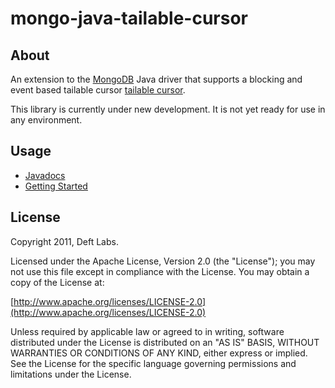 
mongo-java-tailable-cursor
=============

About
------------

An extension to the [MongoDB](http://www.mongodb.org/) Java driver that supports a blocking and event based tailable cursor [tailable cursor](http://www.mongodb.org/display/DOCS/Tailable+Cursors).

This library is currently under new development. It is not yet ready for use in any environment.

Usage
------------

* [Javadocs](http://api.deftlabs.com/mongo-java-tailable-cursor)
* [Getting Started](https://github.com/deftlabs/mongo-java-tailable-cursor/wiki/Getting-Started)

License
------------

Copyright 2011, Deft Labs.

Licensed under the Apache License, Version 2.0 (the "License");
you may not use this file except in compliance with the License.
You may obtain a copy of the License at:

[http://www.apache.org/licenses/LICENSE-2.0](http://www.apache.org/licenses/LICENSE-2.0)

Unless required by applicable law or agreed to in writing, software
distributed under the License is distributed on an "AS IS" BASIS,
WITHOUT WARRANTIES OR CONDITIONS OF ANY KIND, either express or implied.
See the License for the specific language governing permissions and
limitations under the License.

